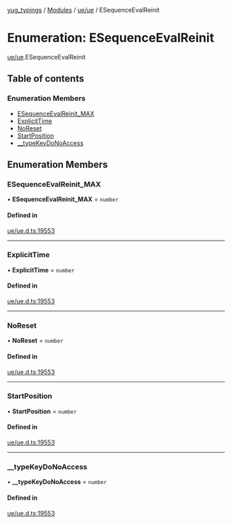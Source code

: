 [yug_typings](../README.md) / [Modules](../modules.md) / [ue/ue](../modules/ue_ue.md) / ESequenceEvalReinit

# Enumeration: ESequenceEvalReinit

[ue/ue](../modules/ue_ue.md).ESequenceEvalReinit

## Table of contents

### Enumeration Members

- [ESequenceEvalReinit\_MAX](ue_ue.ESequenceEvalReinit.md#esequenceevalreinit_max)
- [ExplicitTime](ue_ue.ESequenceEvalReinit.md#explicittime)
- [NoReset](ue_ue.ESequenceEvalReinit.md#noreset)
- [StartPosition](ue_ue.ESequenceEvalReinit.md#startposition)
- [\_\_typeKeyDoNoAccess](ue_ue.ESequenceEvalReinit.md#__typekeydonoaccess)

## Enumeration Members

### ESequenceEvalReinit\_MAX

• **ESequenceEvalReinit\_MAX** = `number`

#### Defined in

[ue/ue.d.ts:19553](https://github.com/YugMetaverse/yug_typings/blob/b7d9b19/ue/ue.d.ts#L19553)

___

### ExplicitTime

• **ExplicitTime** = `number`

#### Defined in

[ue/ue.d.ts:19553](https://github.com/YugMetaverse/yug_typings/blob/b7d9b19/ue/ue.d.ts#L19553)

___

### NoReset

• **NoReset** = `number`

#### Defined in

[ue/ue.d.ts:19553](https://github.com/YugMetaverse/yug_typings/blob/b7d9b19/ue/ue.d.ts#L19553)

___

### StartPosition

• **StartPosition** = `number`

#### Defined in

[ue/ue.d.ts:19553](https://github.com/YugMetaverse/yug_typings/blob/b7d9b19/ue/ue.d.ts#L19553)

___

### \_\_typeKeyDoNoAccess

• **\_\_typeKeyDoNoAccess** = `number`

#### Defined in

[ue/ue.d.ts:19553](https://github.com/YugMetaverse/yug_typings/blob/b7d9b19/ue/ue.d.ts#L19553)
